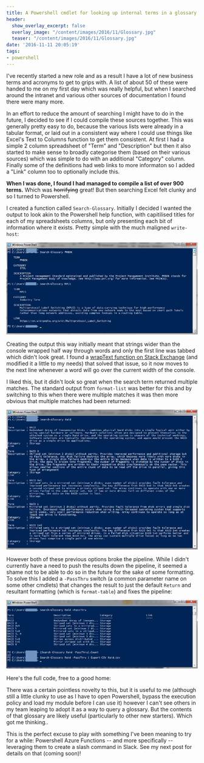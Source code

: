 ```yaml
---
title: A Powershell cmdlet for looking up internal terms in a glossary
header:
  show_overlay_excerpt: false
  overlay_image: "/content/images/2016/11/Glossary.jpg"
  teaser: "/content/images/2016/11/Glossary.jpg"
date: '2016-11-11 20:05:19'
tags:
- powershell
---
```

I've recently started a new role and as a result I have a lot of new business terms and acronyms to get to grips with. A list of about 50 of these were handed to me on my first day which was really helpful, but when I searched around the intranet and various other sources of documentation I found there were many more.

In an effort to reduce the amount of searching I might have to do in the future, I decided to see if I could compile these sources together. This was generally pretty easy to do, because the various lists were already in a tabular format, or laid out in a consistent way where I could use things like Excel's Text to Columns function to get them consistent. At first I had a simple 2 column spreadsheet of "Term" and "Description" but then it also started to make sense to broadly categorise them (based on their various sources) which was simple to do with an additional "Category" column. Finally some of the definitions had web links to more informaton so I added a "Link" column too to optionally include this.

**When I was done, I found I had managed to compile a list of over 900 terms.** Which was ~~horrifying~~ great! But then searching Excel felt clunky and so I turned to Powershell.

I created a function called `Search-Glossary`. Initially I decided I wanted the output to look akin to the Powershell help function, with capitilised titles for each of my spreadsheets columns, but only presenting each bit of information where it exists. Pretty simple with the much maligned `write-host`:

![](/content/images/2016/11/Glossary-Powershell1-2.png)

Creating the output this way initially meant that strings wider than the console wrapped half way through words and only the first line was tabbed which didn't look great. I found a [wrapText function on Stack Exchange](http://stackoverflow.com/questions/1059663/is-there-a-way-to-wordwrap-results-of-a-powershell-cmdlet) (and modified it a little to my needs) that solved that issue, so it now moves to the next line whenever a word will go over the current width of the console.

I liked this, but it didn't look so great when the search term returned multiple matches. The standard output from `format-list` was better for this and by switching to this when there were multiple matches it was then more obvious that multiple matches had been returned:

![](/content/images/2016/11/Glossary-Powershell2-1.png)

However both of these previous options broke the pipeline. While I didn't currently have a need to push the results down the pipeline, it seemed a shame not to be able to do so in the future for the sake of some formatting. To solve this I added a `-PassThru` switch (a common parameter name on some other cmdlets) that changes the result to just the default `Return` and resultant formatting (which is `format-table`) and fixes the pipeline:

![](/content/images/2016/11/Glossary-Powershell3-1.png)

Here's the full code, free to a good home:

<script src="https://gist.github.com/markwragg/0e59148c8a6e7ac1fa0c669a63584474.js"></script>

There was a certain pointless novelty to this, but it is useful to me (although still a little clunky to use as I have to open Powershell, bypass the execution policy and load my module before I can use it) however I can't see others in my team leaping to adopt it as a way to query a glossary. But the contents of that glossary are likely useful (particularly to other new starters). Which got me thinking..

This is the perfect excuse to play with something I've been meaning to try for a while: Powershell Azure Functions -- and more specifically -- leveraging them to create a slash command in Slack. See my next post for details on that (coming soon)!
